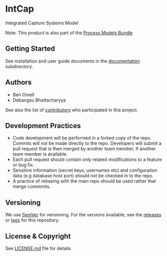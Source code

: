 # IntCap
Integrated Capture Systems Model

Note: This product is also part of the [Process Models Bundle](../../../ProcessModels_bundle)

## Getting Started
See installation and user guide documents in the [documentation](./docs) subdirectory.

## Authors

* Ben Omell
* Debangsu Bhattacharyya

See also the list of [contributors](../..//contributors) who participated in this project.

## Development Practices
* Code development will be performed in a forked copy of the repo. Commits will not be 
  made directly to the repo. Developers will submit a pull request that is then merged
  by another team member, if another team member is available.
* Each pull request should contain only related modifications to a feature or bug fix.  
* Sensitive information (secret keys, usernames etc) and configuration data 
  (e.g database host port) should not be checked in to the repo.
* A practice of rebasing with the main repo should be used rather that merge commmits.

## Versioning
We use [SemVer](http://semver.org/) for versioning. For the versions available, 
see the [releases](../../releases) or [tags](../../tags) for this repository. 

## License & Copyright
See [LICENSE.md](LICENSE.md) file for details
